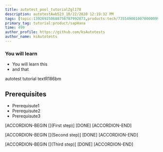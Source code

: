 ```yaml
---
title: autotest_pool_tutorialZgl178
description: autotestAwb523_10/22/2020 12:19:32 PM
tags: [topic:139269250608756787992873,products:tech/73554900100700000996,tutorial:experience/advanced]
primary_tag: tutorial:product/sapHana
time: 499
author_profile: https://github.com/ksAutotests
author_name: ksAutotests
---
```

### You will learn
- You will learn this
- and that

autotest tutorial textR186bm

## Prerequisites
- Prerequisute1
- Prerequisute2
- Prerequisute3

[ACCORDION-BEGIN [](First step)]
[DONE]
[ACCORDION-END]

[ACCORDION-BEGIN [](Second step)]
[DONE]
[ACCORDION-END]

[ACCORDION-BEGIN [](Third step)]
[DONE]
[ACCORDION-END]

